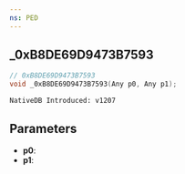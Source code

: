 ```yaml
---
ns: PED
---
```

## _0xB8DE69D9473B7593

```c
// 0xB8DE69D9473B7593
void _0xB8DE69D9473B7593(Any p0, Any p1);
```

```
NativeDB Introduced: v1207
```

## Parameters
* **p0**:
* **p1**:

